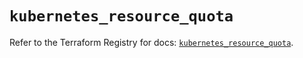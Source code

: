 # `kubernetes_resource_quota`

Refer to the Terraform Registry for docs: [`kubernetes_resource_quota`](https://registry.terraform.io/providers/hashicorp/kubernetes/2.28.0/docs/resources/resource_quota).
